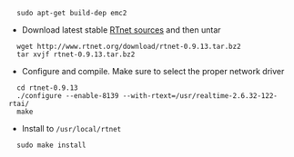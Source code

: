 
```
  sudo apt-get build-dep emc2
```
  * Download latest stable [RTnet sources](http://www.rtnet.org/download/rtnet-0.9.13.tar.bz2) and then untar
```
  wget http://www.rtnet.org/download/rtnet-0.9.13.tar.bz2
  tar xvjf rtnet-0.9.13.tar.bz2
```
  * Configure and compile. Make sure to select the proper network driver
```
  cd rtnet-0.9.13
  ./configure --enable-8139 --with-rtext=/usr/realtime-2.6.32-122-rtai/
  make
```
  * Install to `/usr/local/rtnet`
```
  sudo make install
```